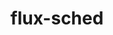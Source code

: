 ---
title: "flux-sched"
layout: cache
categories: [package, develop-2024-03-17]
meta: {"versions": ["0.33.0"], "compilers": ["gcc@=11.4.0", "gcc@=7.3.1", "gcc@=9.4.0", "oneapi@=2024.0.0"], "oss": ["amzn2", "ubuntu20.04", "ubuntu22.04"], "platforms": ["linux"], "targets": ["aarch64", "neoverse_n1", "neoverse_v1", "neoverse_v2", "ppc64le", "x86_64_v3"], "stacks": ["aws-isc", "aws-isc-aarch64", "e4s", "e4s-neoverse-v2", "e4s-neoverse_v1", "e4s-oneapi", "e4s-power", "root"], "num_specs": 8, "num_specs_by_stack": {"aws-isc-aarch64": 2, "root": 8, "aws-isc": 1, "e4s-power": 1, "e4s-neoverse_v1": 1, "e4s-neoverse-v2": 1, "e4s": 1, "e4s-oneapi": 1}}
spec_details: [{"hash": "r32dscnq4hkwvvab2mrjrz5uyqdsphdn", "compiler": "gcc@=7.3.1", "versions": ["0.33.0"], "os": "amzn2", "platform": "linux", "target": "aarch64", "variants": ["build_system=cmake", "build_type=Release", "~cuda", "generator=ninja", "~ipo"], "stacks": ["aws-isc-aarch64", "root"], "size": "-", "tarball": "https://binaries.spack.io/releases/develop-2024-03-17/build_cache/linux-amzn2-aarch64/gcc-7.3.1/flux-sched-0.33.0/linux-amzn2-aarch64-gcc-7.3.1-flux-sched-0.33.0-r32dscnq4hkwvvab2mrjrz5uyqdsphdn.spack"}, {"hash": "54vtelcqwpbozkya6zk7cricup647p2d", "compiler": "gcc@=7.3.1", "versions": ["0.33.0"], "os": "amzn2", "platform": "linux", "target": "neoverse_n1", "variants": ["build_system=cmake", "build_type=Release", "~cuda", "generator=ninja", "~ipo"], "stacks": ["aws-isc-aarch64", "root"], "size": "-", "tarball": "https://binaries.spack.io/releases/develop-2024-03-17/build_cache/linux-amzn2-neoverse_n1/gcc-7.3.1/flux-sched-0.33.0/linux-amzn2-neoverse_n1-gcc-7.3.1-flux-sched-0.33.0-54vtelcqwpbozkya6zk7cricup647p2d.spack"}, {"hash": "jjscj2upg6hs4nkv3rlywyxxrn72k3b2", "compiler": "gcc@=7.3.1", "versions": ["0.33.0"], "os": "amzn2", "platform": "linux", "target": "x86_64_v3", "variants": ["build_system=cmake", "build_type=Release", "~cuda", "generator=ninja", "~ipo"], "stacks": ["aws-isc", "root"], "size": "-", "tarball": "https://binaries.spack.io/releases/develop-2024-03-17/build_cache/linux-amzn2-x86_64_v3/gcc-7.3.1/flux-sched-0.33.0/linux-amzn2-x86_64_v3-gcc-7.3.1-flux-sched-0.33.0-jjscj2upg6hs4nkv3rlywyxxrn72k3b2.spack"}, {"hash": "4sypcriz27i3bvexy2vb4v4zv37rckjj", "compiler": "gcc@=9.4.0", "versions": ["0.33.0"], "os": "ubuntu20.04", "platform": "linux", "target": "ppc64le", "variants": ["build_system=cmake", "build_type=Release", "~cuda", "generator=ninja", "~ipo"], "stacks": ["e4s-power", "root"], "size": "-", "tarball": "https://binaries.spack.io/releases/develop-2024-03-17/build_cache/linux-ubuntu20.04-ppc64le/gcc-9.4.0/flux-sched-0.33.0/linux-ubuntu20.04-ppc64le-gcc-9.4.0-flux-sched-0.33.0-4sypcriz27i3bvexy2vb4v4zv37rckjj.spack"}, {"hash": "cs7jpgmfx5reoglze3qej6ehpdxd2bt6", "compiler": "gcc@=11.4.0", "versions": ["0.33.0"], "os": "ubuntu22.04", "platform": "linux", "target": "neoverse_v1", "variants": ["build_system=cmake", "build_type=Release", "~cuda", "generator=ninja", "~ipo"], "stacks": ["e4s-neoverse_v1", "root"], "size": "-", "tarball": "https://binaries.spack.io/releases/develop-2024-03-17/build_cache/linux-ubuntu22.04-neoverse_v1/gcc-11.4.0/flux-sched-0.33.0/linux-ubuntu22.04-neoverse_v1-gcc-11.4.0-flux-sched-0.33.0-cs7jpgmfx5reoglze3qej6ehpdxd2bt6.spack"}, {"hash": "abpozbyfwe57yhqasgok4kuiv47344tl", "compiler": "gcc@=11.4.0", "versions": ["0.33.0"], "os": "ubuntu22.04", "platform": "linux", "target": "neoverse_v2", "variants": ["build_system=cmake", "build_type=Release", "~cuda", "generator=ninja", "~ipo"], "stacks": ["root", "e4s-neoverse-v2"], "size": "-", "tarball": "https://binaries.spack.io/releases/develop-2024-03-17/build_cache/linux-ubuntu22.04-neoverse_v2/gcc-11.4.0/flux-sched-0.33.0/linux-ubuntu22.04-neoverse_v2-gcc-11.4.0-flux-sched-0.33.0-abpozbyfwe57yhqasgok4kuiv47344tl.spack"}, {"hash": "5qvapxz5i4vxhr2laca6eg6jwxt7a4f2", "compiler": "gcc@=11.4.0", "versions": ["0.33.0"], "os": "ubuntu22.04", "platform": "linux", "target": "x86_64_v3", "variants": ["build_system=cmake", "build_type=Release", "~cuda", "generator=ninja", "~ipo"], "stacks": ["e4s", "root"], "size": "-", "tarball": "https://binaries.spack.io/releases/develop-2024-03-17/build_cache/linux-ubuntu22.04-x86_64_v3/gcc-11.4.0/flux-sched-0.33.0/linux-ubuntu22.04-x86_64_v3-gcc-11.4.0-flux-sched-0.33.0-5qvapxz5i4vxhr2laca6eg6jwxt7a4f2.spack"}, {"hash": "vozia3bkvbt5hil7xcoidcif65qc4yaf", "compiler": "oneapi@=2024.0.0", "versions": ["0.33.0"], "os": "ubuntu22.04", "platform": "linux", "target": "x86_64_v3", "variants": ["build_system=cmake", "build_type=Release", "~cuda", "generator=ninja", "~ipo"], "stacks": ["root", "e4s-oneapi"], "size": "-", "tarball": "https://binaries.spack.io/releases/develop-2024-03-17/build_cache/linux-ubuntu22.04-x86_64_v3/oneapi-2024.0.0/flux-sched-0.33.0/linux-ubuntu22.04-x86_64_v3-oneapi-2024.0.0-flux-sched-0.33.0-vozia3bkvbt5hil7xcoidcif65qc4yaf.spack"}]
---